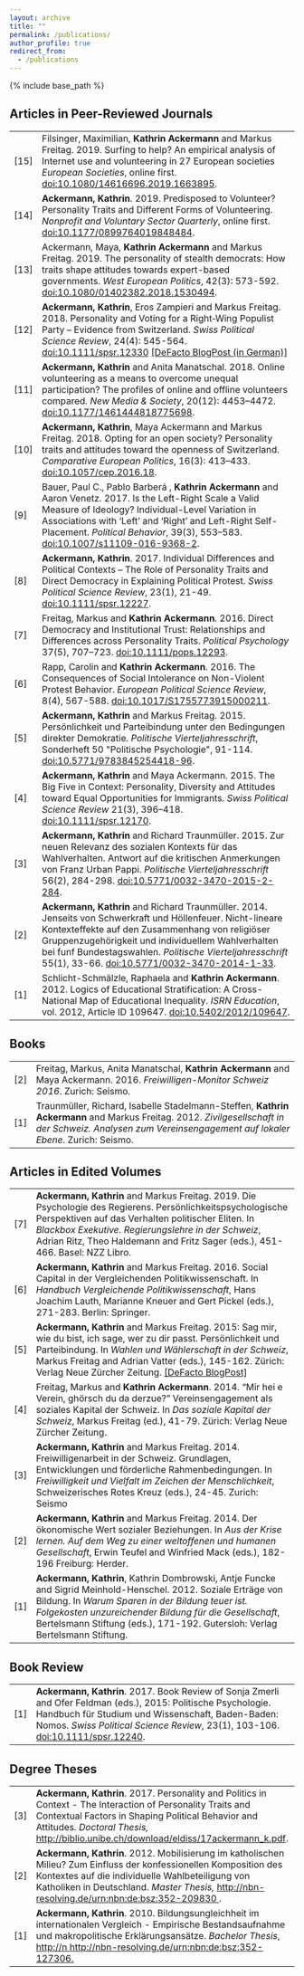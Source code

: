 ```yaml
---
layout: archive
title: ""
permalink: /publications/
author_profile: true
redirect_from:
  - /publications
---
```


{% include base_path %}

<h2>Articles in Peer-Reviewed Journals</h2>
<table class="tg">
<tbody>
<tr>
<td width="5%">[15]</td>
<td width="95%">Filsinger, Maximilian, <strong>Kathrin Ackermann</strong> and Markus Freitag. 2019. Surfing to help? An empirical analysis of Internet use and volunteering in 27 European societies <em>European Societies</em>, online first. <a href="https://doi.org/10.1080/14616696.2019.1663895" target="_blank" rel="noopener noreferrer">doi:10.1080/14616696.2019.1663895</a>.</td>
</tr>
<tr>
<td width="5%">[14]</td>
<td width="95%"><strong>Ackermann, Kathrin</strong>. 2019. Predisposed to Volunteer? Personality Traits and Different Forms of Volunteering. <em>Nonprofit and Voluntary Sector Quarterly</em>, online first. <a href="https://doi.org/10.1177/0899764019848484" target="_blank" rel="noopener noreferrer">doi:10.1177/0899764019848484</a>.</td>
</tr>
<tr>
<td width="5%">[13]</td>
<td width="95%">Ackermann, Maya, <strong>Kathrin Ackermann</strong> and Markus Freitag. 2019. The personality of stealth democrats: How traits shape attitudes towards expert-based governments. <em>West European Politics</em>, 42(3): 573-592. <a href="https://doi.org/10.1080/01402382.2018.1530494" target="_blank" rel="noopener noreferrer">doi:10.1080/01402382.2018.1530494</a>.</td>
</tr>
<tr>
<td width="5%">[12]</td>
<td width="95%"><strong>Ackermann, Kathrin</strong>, Eros Zampieri and Markus Freitag. 2018. Personality and Voting for a Right‐Wing Populist Party – Evidence from Switzerland. <em>Swiss Political Science Review</em>, 24(4): 545-564. <a href="https://doi.org/10.1111/spsr.12330" target="_blank" rel="noopener noreferrer">doi:10.1111/spsr.12330</a> <a href="https://www.defacto.expert/2018/12/17/stimmabgabe-charakterfrage/" target="_blank" rel="noopener noreferrer">[DeFacto BlogPost (in German)]</a></td>
</tr>
<tr>
<td width="5%">[11]</td>
<td width="95%"><strong>Ackermann, Kathrin</strong> and Anita Manatschal. 2018. Online volunteering as a means to overcome unequal participation? The profiles of online and offline volunteers compared. <em>New Media & Society</em>, 20(12): 4453–4472. <a href="https://doi.org/10.1177/1461444818775698" target="_blank" rel="noopener noreferrer">doi:10.1177/1461444818775698</a>.</td>
</tr>
<tr>
<td width="5%">[10]</td>
<td width="95%"><strong>Ackermann, Kathrin</strong>, Maya Ackermann and Markus Freitag. 2018. Opting for an open society? Personality traits and attitudes toward the openness of Switzerland. <em>Comparative European Politics</em>, 16(3): 413–433. <a href="http://dx.doi.org/10.1057/cep.2016.18" target="_blank" rel="noopener noreferrer">doi:10.1057/cep.2016.18</a>.</td>
</tr>
<tr>
<td width="5%">[9]</td>
<td width="95%">Bauer, Paul C., Pablo Barberá , <strong>Kathrin Ackermann</strong> and Aaron Venetz. 2017. Is the Left-Right Scale a Valid Measure of Ideology? Individual-Level Variation in Associations with ‘Left’ and ‘Right’ and Left-Right Self-Placement. <em>Political Behavior</em>, 39(3), 553–583. <a href="http://dx.doi.org/10.1007/s11109-016-9368-2" target="_blank" rel="noopener noreferrer">doi:10.1007/s11109-016-9368-2</a>.</td>
</tr>
<tr>
<td width="5%">[8]</td>
<td width="95%"><strong>Ackermann, Kathrin</strong>. 2017. Individual Differences and Political Contexts – The Role of Personality Traits and Direct Democracy in Explaining Political Protest. <em>Swiss Political Science Review</em>, 23(1), 21-49. <a href="http://onlinelibrary.wiley.com/doi/10.1111/spsr.12227/full" target="_blank" rel="noopener noreferrer">doi:10.1111/spsr.12227</a>.</td>
</tr>
<tr>
<td width="5%">[7]</td>
<td width="95%">Freitag, Markus and <strong>Kathrin Ackermann</strong>. 2016. Direct Democracy and Institutional Trust: Relationships and Differences across Personality Traits. <em>Political Psychology </em>37(5), 707–723. <a href="http://dx.doi.org/10.1111/pops.12293" target="_blank" rel="noopener noreferrer">doi:10.1111/pops.12293</a>.</td>
</tr>
<tr>
<td width="5%">[6]</td>
<td width="95%">Rapp, Carolin and <strong>Kathrin Ackermann</strong>. 2016. The Consequences of Social Intolerance on Non-Violent Protest Behavior. <em>European Political Science Review</em>, 8(4), 567-588. <a href="http://dx.doi.org/10.1017/S1755773915000211" target="_blank" rel="noopener noreferrer">doi:10.1017/S1755773915000211</a>.</td>
</tr>
<tr>
<td width="5%">[5]</td>
<td width="95%"><strong>Ackermann, Kathrin</strong> and Markus Freitag. 2015. Persönlichkeit und Parteibindung unter den Bedingungen direkter Demokratie. <em>Politische Vierteljahresschrift</em>, Sonderheft 50 "Politische Psychologie", 91-114.<a href="http://dx.doi.org/10.5771/9783845254418-96" target="_blank" rel="noopener noreferrer"> doi:10.5771/9783845254418-96</a>.</td>
</tr>
<tr>
<td width="5%">[4]</td>
<td width="95%"><strong>Ackermann, Kathrin</strong> and Maya Ackermann. 2015. The Big Five in Context: Personality, Diversity and Attitudes toward Equal Opportunities for Immigrants. <em>Swiss Political Science Review</em> 21(3), 396–418. <a href="http://dx.doi.org/10.1111/spsr.12170" target="_blank" rel="noopener noreferrer">doi:10.1111/spsr.12170</a>.</td>
</tr>
<tr>
<td width="5%">[3]</td>
<td width="95%"><strong>Ackermann, Kathrin</strong> and Richard Traunmüller. 2015. Zur neuen Relevanz des sozialen Kontexts für das Wahlverhalten. Antwort auf die kritischen Anmerkungen von Franz Urban Pappi. <em>Politische Vierteljahresschrift</em> 56(2), 284-298. <a href="http://dx.doi.org/10.5771/0032-3470-2015-2-284" target="_blank" rel="noopener noreferrer">doi:10.5771/0032-3470-2015-2-284</a>.</td>
</tr>
<tr>
<td width="5%">[2]</td>
<td width="95%"><strong>Ackermann, Kathrin</strong> and Richard Traunmüller. 2014. Jenseits von Schwerkraft und Höllenfeuer. Nicht-lineare Kontexteffekte auf den Zusammenhang von religiöser Gruppenzugehörigkeit und individuellem Wahlverhalten bei funf Bundestagswahlen. <em>Politische Vierteljahresschrift</em> 55(1), 33-66. <a href="http://dx.doi.org/10.5771/0032-3470-2014-1-33" target="_blank" rel="noopener noreferrer">doi:10.5771/0032-3470-2014-1-33</a>.</td>
</tr>
<tr>
<td width="5%">[1]</td>
<td width="95%">Schlicht-Schmälzle, Raphaela and <strong>Kathrin Ackermann</strong>. 2012. Logics of Educational Stratification: A Cross-National Map of Educational Inequality. <em>ISRN Education</em>, vol. 2012, Article ID 109647. <a href="http://dx.doi.org/10.5402/2012/109647" target="_blank" rel="noopener noreferrer">doi:10.5402/2012/109647</a>.</td>
</tr>
</tbody>
</table>
<h2>Books</h2>
<table class="tg">
<tbody>
<tr>
<td width="5%">[2]</td>
<td width="95%">Freitag, Markus, Anita Manatschal, <strong>Kathrin Ackermann</strong> and Maya Ackermann. 2016. <em>Freiwilligen-Monitor Schweiz 2016</em>. Zurich: Seismo.</td>
</tr>
<tr>
<td width="5%">[1]</td>
<td width="95%">Traunmüller, Richard, Isabelle Stadelmann-Steffen, <strong>Kathrin Ackermann</strong> and Markus Freitag. 2012. <em>Zivilgesellschaft in der Schweiz. Analysen zum Vereinsengagement auf lokaler Ebene</em>. Zurich: Seismo.</td>
</tr>
</tbody>
</table>
<h2>Articles in Edited Volumes</h2>
<table class="tg">
<tbody>
<tr>
<td width="5%">[7]</td>
<td width="95%"><strong>Ackermann, Kathrin</strong> and Markus Freitag. 2019. Die Psychologie des Regierens. Persönlichkeitspsychologische Perspektiven auf das Verhalten politischer Eliten. In <em>Blackbox Exekutive. Regierungslehre in der Schweiz</em>, Adrian Ritz, Theo Haldemann and Fritz Sager (eds.), 451-466. Basel: NZZ Libro.</td>
</tr>
<tr>
<td width="5%">[6]</td>
<td width="95%"><strong>Ackermann, Kathrin</strong> and Markus Freitag. 2016. Social Capital in der Vergleichenden Politikwissenschaft. In <em>Handbuch Vergleichende Politikwissenschaft</em>, Hans Joachim Lauth, Marianne Kneuer and Gert Pickel (eds.), 271-283. Berlin: Springer.</td>
</tr>
<tr>
<td width="5%">[5]</td>
<td width="95%"><strong>Ackermann, Kathrin</strong> and Markus Freitag. 2015: Sag mir, wie du bist, ich sage, wer zu dir passt. Persönlichkeit und Parteibindung. In <em>Wahlen und Wählerschaft in der Schweiz</em>, Markus Freitag and Adrian Vatter (eds.), 145-162. Zürich: Verlag Neue Zürcher Zeitung. <a href="http://www.defacto.expert/2015/10/12/welche-partei-passt-zu-mir/" target="_blank" rel="noopener noreferrer">[DeFacto BlogPost]</a></td>
</tr>
<tr>
<td width="5%">[4]</td>
<td width="95%">Freitag, Markus and <strong>Kathrin Ackermann</strong>. 2014. “Mir hei e Verein, ghörsch du da derzue?” Vereinsengagement als soziales Kapital der Schweiz. In <em>Das soziale Kapital der Schweiz</em>, Markus Freitag (ed.), 41-79. Zürich: Verlag Neue Zürcher Zeitung.</td>
</tr>
<tr>
<td width="5%">[3]</td>
<td width="95%"><strong>Ackermann, Kathrin</strong> and Markus Freitag. 2014. Freiwilligenarbeit in der Schweiz. Grundlagen, Entwicklungen und förderliche Rahmenbedingungen. In <em>Freiwilligkeit und Vielfalt im Zeichen der Menschlichkeit</em>, Schweizerisches Rotes Kreuz (eds.), 24-45. Zurich: Seismo</td>
</tr>
<tr>
<td width="5%">[2]</td>
<td width="95%"><strong>Ackermann, Kathrin</strong> and Markus Freitag. 2014. Der ökonomische Wert sozialer Beziehungen. In <em>Aus der Krise lernen. Auf dem Weg zu einer weltoffenen und humanen Gesellschaft</em>, Erwin Teufel and Winfried Mack (eds.), 182-196 Freiburg: Herder.</td>
</tr>
<tr>
<td width="5%">[1]</td>
<td width="95%"><strong>Ackermann, Kathrin</strong>, Kathrin Dombrowski, Antje Funcke and Sigrid Meinhold-Henschel. 2012. Soziale Erträge von Bildung. In <em>Warum Sparen in der Bildung teuer ist. Folgekosten unzureichender Bildung für die Gesellschaft</em>, Bertelsmann Stiftung (eds.), 171-192. Gutersloh: Verlag Bertelsmann Stiftung.</td>
</tr>
</tbody>
</table>
<h2>Book Review</h2>
<table class="tg">
<tbody>
<tr>
<td width="5%">[1]</td>
<td width="95%"><strong>Ackermann, Kathrin</strong>. 2017. Book Review of Sonja Zmerli and Ofer Feldman (eds.), 2015: Politische Psychologie. Handbuch für Studium und Wissenschaft, Baden-Baden: Nomos. <em>Swiss Political Science Review</em>, 23(1), 103-106. <a href="http://onlinelibrary.wiley.com/doi/10.1111/spsr.12240/full" target="_blank" rel="noopener noreferrer">doi:10.1111/spsr.12240</a>.</td>
</tr>
</tbody>
</table>
<h2>Degree Theses</h2>
<table class="tg">
<tbody>
<tr>
<td width="5%">[3]</td>
<td width="95%"><strong>Ackermann, Kathrin</strong>. 2017. Personality and Politics in Context - The Interaction of Personality Traits and Contextual Factors in Shaping Political Behavior and Attitudes. <em>Doctoral Thesis,</em> <a href="http://biblio.unibe.ch/download/eldiss/17ackermann_k.pdf" target="_blank" rel="noopener noreferrer">http://biblio.unibe.ch/download/eldiss/17ackermann_k.pdf</a>.</td>
</tr>
<tr>
<td width="5%">[2]</td>
<td width="95%"><strong>Ackermann, Kathrin</strong>. 2012. Mobilisierung im katholischen Milieu? Zum Einfluss der konfessionellen Komposition des Kontextes auf die individuelle Wahlbeteiligung von Katholiken in Deutschland. <em>Master Thesis,</em> <a href="http://nbn-resolving.de/urn:nbn:de:bsz:352-209830" target="_blank" rel="noopener noreferrer">http://nbn-resolving.de/urn:nbn:de:bsz:352-209830 </a>.</td>
</tr>
<tr>
<td width="5%">[1]</td>
<td width="95%"><strong>Ackermann, Kathrin</strong>. 2010. Bildungsungleichheit im internationalen Vergleich - Empirische Bestandsaufnahme und makropolitische Erklärungsansätze. <em>Bachelor Thesis</em>, <a href="http://nbn-resolving.de/urn:nbn:de:bsz:352-127306" target="_blank" rel="noopener noreferrer">http://n </a><a href="http://nbn-resolving.de/urn:nbn:de:bsz:352-127306" target="_blank" rel="noopener noreferrer">http://nbn-resolving.de/urn:nbn:de:bsz:352-127306</a><a href="http://nbn-resolving.de/urn:nbn:de:bsz:352-127306" target="_blank" rel="noopener noreferrer">.</a></td>
</tr>
</tbody>
</table>
